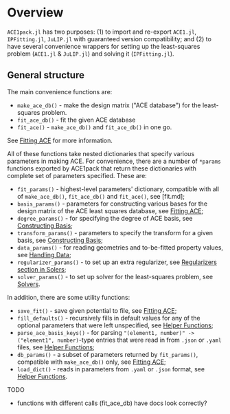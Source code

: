 
# Overview

`ACE1pack.jl` has two purposes: (1) to import and re-export `ACE1.jl`, `IPFitting.jl`, `JuLIP.jl` with guaranteed version compatibility; and (2) to have several convenience wrappers for setting up the least-squares problem (`ACE1.jl` & `JuLIP.jl`) and solving it (`IPFitting.jl`). 

## General structure

The main convenience functions are:

* `make_ace_db()` - make the design matrix ("ACE database") for the least-squares problem. 
* `fit_ace_db()` - fit the given ACE database
* `fit_ace()` - `make_ace_db()` and `fit_ace_db()` in one go.

See [Fitting ACE](fit.md) for more information. 

All of these functions take nested dictionaries that specify various parameters in making ACE. For convenience, there are a number of `*params` functions exported by ACE1pack that return these dictionaries with complete set of parameters specified. These are: 

* `fit_params()` - highest-level parameters' dictionary, compatible with all of `make_ace_db()`, `fit_ace_db()` and `fit_ace()`, see [fit.md];
* `basis_params()` - parameters for constructing various bases for the design matrix of the ACE least squares database, see [Fitting ACE](fit.md);
* `degree_params()` - for specifying the degree of ACE basis, see [Constructing Basis](basis.md);
* `transform_params()` - parameters to specify the transform for a given basis, see [Constructing Basis](basis.md);
* `data_params()` - for reading geometries and to-be-fitted property values, see [Handling Data](data.md); 
* `regularizer_params()` - to set up an extra regularizer, see [Regularizers section in Solers](solver.md);
* `solver_params()` - to set up solver for the least-squares problem, see [Solvers](solver.md). 

In addition, there are some utility functions:  

* `save_fit()` - save given potential to file, see [Fitting ACE](fit.md);
* `fill_defaults()` - recursively fills in default values for any of the optional parameters that were left unspecified, see [Helper Functions](helpers.md);
* `parse_ace_basis_keys()` - for parsing `"(element1, number)" -> ("element1", number)`-type entries that were read in from `.json` or `.yaml` files, see [Helper Functions](helpers.md); 
* `db_params()` - a subset of parameters returned by `fit_params()`, compatible with `make_ace_db()` only, see [Fitting ACE](fit.md); 
* `load_dict()` - reads in parameters from `.yaml` or `.json` format, see [Helper Functions](helpers.md).



TODO
* functions with different calls (fit_ace_db) have docs look correctly?
